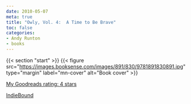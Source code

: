 ```yaml
---
date: 2010-05-07
meta: true
title: "Owly, Vol. 4:  A Time to Be Brave"
toc: false
categories:
- Andy Runton
- books
---
```


{{< section "start" >}}
{{< figure src="https://images.booksense.com/images/891/830/9781891830891.jpg" type="margin" label="mn-cover" alt="Book cover" >}}


  

[My Goodreads rating: 4 stars](https://www.goodreads.com/review/show/102044447)  

[IndieBound](https://www.indiebound.org/book/9781891830891)
